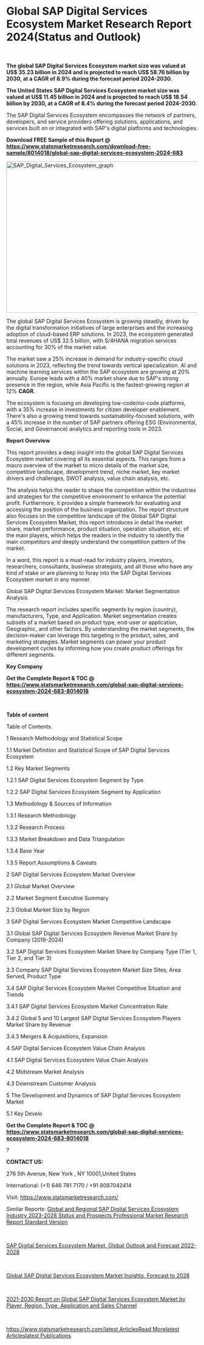 <h1>Global SAP Digital Services Ecosystem Market Research Report 2024(Status and Outlook)</h1><br/><p><strong>The global SAP Digital Services Ecosystem market size was valued at US$ 35.23 billion in 2024 and is projected to reach US$ 58.76 billion by 2030, at a <strong>CAGR</strong> of 8.9% during the forecast period 2024-2030.</strong></p>
 
 
 
 <p><strong>The United States SAP Digital Services Ecosystem market size was valued at US$ 11.45 billion in 2024 and is projected to reach US$ 18.54 billion by 2030, at a <strong>CAGR</strong> of 8.4% during the forecast period 2024-2030.</strong></p>
 
 
 
 <p>The SAP Digital Services Ecosystem encompasses the network of partners, developers, and service providers offering solutions, applications, and services built on or integrated with SAP&#39;s digital platforms and technologies.</p>
 
 
 
 <p><strong>Download FREE Sample of this Report @ <a href="https://www.statsmarketresearch.com/download-free-sample/8014018/global-sap-digital-services-ecosystem-2024-683">https://www.statsmarketresearch.com/download-free-sample/8014018/global-sap-digital-services-ecosystem-2024-683</a></strong></p>
 
 
 
 <p><img alt="SAP_Digital_Services_Ecosystem_graph" src="https://www.24marketreports.com/assets/report-images/SAP_Digital_Services_Ecosystem_graph.png" style="height:398px; width:730px" /></p>
 
 
 
 <p>The global SAP Digital Services Ecosystem is growing steadily, driven by the digital transformation initiatives of large enterprises and the increasing adoption of cloud-based ERP solutions. In 2023, the ecosystem generated total revenues of US$ 32.5 billion, with S/4HANA migration services accounting for 30% of the market value.</p>
 
 
 
 <p>The market saw a 25% increase in demand for industry-specific cloud solutions in 2023, reflecting the trend towards vertical specialization. AI and machine learning services within the SAP ecosystem are growing at 20% annually. Europe leads with a 40% market share due to SAP&#39;s strong presence in the region, while Asia Pacific is the fastest-growing region at 12% <strong>CAGR</strong>.</p>
 
 
 
 <p>The ecosystem is focusing on developing low-code/no-code platforms, with a 35% increase in investments for citizen developer enablement. There&#39;s also a growing trend towards sustainability-focused solutions, with a 45% increase in the number of SAP partners offering ESG (Environmental, Social, and Governance) analytics and reporting tools in 2023.</p>
 
 
 
 <p><strong>Report Overview</strong></p>
 
 
 
 <p>This report provides a deep insight into the global SAP Digital Services Ecosystem market covering all its essential aspects. This ranges from a macro overview of the market to micro details of the market size, competitive landscape, development trend, niche market, key market drivers and challenges, SWOT analysis, value chain analysis, etc.</p>
 
 
 
 <p>The analysis helps the reader to shape the competition within the industries and strategies for the competitive environment to enhance the potential profit. Furthermore, it provides a simple framework for evaluating and accessing the position of the business organization. The report structure also focuses on the competitive landscape of the Global SAP Digital Services Ecosystem Market, this report introduces in detail the market share, market performance, product situation, operation situation, etc. of the main players, which helps the readers in the industry to identify the main competitors and deeply understand the competition pattern of the market.</p>
 
 
 
 <p>In a word, this report is a must-read for industry players, investors, researchers, consultants, business strategists, and all those who have any kind of stake or are planning to foray into the SAP Digital Services Ecosystem market in any manner.</p>
 
 
 
 <p>Global SAP Digital Services Ecosystem Market: Market Segmentation Analysis</p>
 
 
 
 <p>The research report includes specific segments by region (country), manufacturers, Type, and Application. Market segmentation creates subsets of a market based on product type, end-user or application, Geographic, and other factors. By understanding the market segments, the decision-maker can leverage this targeting in the product, sales, and marketing strategies. Market segments can power your product development cycles by informing how you create product offerings for different segments.</p>
 
 
 
 <p><strong>Key Company</strong></p>
 
 
 
 <div><b>Get the Complete Report & TOC @ <a href="https://www.statsmarketresearch.com/global-sap-digital-services-ecosystem-2024-683-8014018">https://www.statsmarketresearch.com/global-sap-digital-services-ecosystem-2024-683-8014018</a></b></div>
 
 
 
 <p><br />
 
 <b>Table of content</b></p>
 
 
 
 <p>Table of Contents<br />
 
 1 Research Methodology and Statistical Scope<br />
 
 1.1 Market Definition and Statistical Scope of SAP Digital Services Ecosystem<br />
 
 1.2 Key Market Segments<br />
 
 1.2.1 SAP Digital Services Ecosystem Segment by Type<br />
 
 1.2.2 SAP Digital Services Ecosystem Segment by Application<br />
 
 1.3 Methodology & Sources of Information<br />
 
 1.3.1 Research Methodology<br />
 
 1.3.2 Research Process<br />
 
 1.3.3 Market Breakdown and Data Triangulation<br />
 
 1.3.4 Base Year<br />
 
 1.3.5 Report Assumptions & Caveats<br />
 
 2 SAP Digital Services Ecosystem Market Overview<br />
 
 2.1 Global Market Overview<br />
 
 2.2 Market Segment Executive Summary<br />
 
 2.3 Global Market Size by Region<br />
 
 3 SAP Digital Services Ecosystem Market Competitive Landscape<br />
 
 3.1 Global SAP Digital Services Ecosystem Revenue Market Share by Company (2019-2024)<br />
 
 3.2 SAP Digital Services Ecosystem Market Share by Company Type (Tier 1, Tier 2, and Tier 3)<br />
 
 3.3 Company SAP Digital Services Ecosystem Market Size Sites, Area Served, Product Type<br />
 
 3.4 SAP Digital Services Ecosystem Market Competitive Situation and Trends<br />
 
 3.4.1 SAP Digital Services Ecosystem Market Concentration Rate<br />
 
 3.4.2 Global 5 and 10 Largest SAP Digital Services Ecosystem Players Market Share by Revenue<br />
 
 3.4.3 Mergers & Acquisitions, Expansion<br />
 
 4 SAP Digital Services Ecosystem Value Chain Analysis<br />
 
 4.1 SAP Digital Services Ecosystem Value Chain Analysis<br />
 
 4.2 Midstream Market Analysis<br />
 
 4.3 Downstream Customer Analysis<br />
 
 5 The Development and Dynamics of SAP Digital Services Ecosystem Market<br />
 
 5.1 Key Develo</p>
 
 
 
 <div><b>Get the Complete Report & TOC @ <a href="https://www.statsmarketresearch.com/global-sap-digital-services-ecosystem-2024-683-8014018">https://www.statsmarketresearch.com/global-sap-digital-services-ecosystem-2024-683-8014018</a></b></div>
 
 
 
 <p>? </p>
 
 
 
 <p><b>CONTACT US:</b><br />
 
 276 5th Avenue, New York , NY 10001,United States<br />
 
 International: (+1) 646 781 7170 / +91 8087042414<br />
 
 Visit: <a href="https://www.statsmarketresearch.com/">https://www.statsmarketresearch.com/</a><br />
 
 Similar Reports: <a href="https://www.statsmarketresearch.com/global-sap-digital-services-ecosystem-2024-683-8014018">Global and Regional SAP Digital Services Ecosystem Industry 2023-2028 Status and Prospects Professional Market Research Report Standard Version</a><br />
 
 <br />
 
 <a href="https://www.statsmarketresearch.com/global-sap-digital-services-ecosystem-2024-683-8014018">SAP Digital Services Ecosystem Market, Global Outlook and Forecast 2022-2028</a><br />
 
 <br />
 
 <a href="https://www.statsmarketresearch.com/global-sap-digital-services-ecosystem-2024-683-8014018">Global SAP Digital Services Ecosystem Market Insights, Forecast to 2028</a><br />
 
 <br />
 
 <a href="https://www.statsmarketresearch.com/global-sap-digital-services-ecosystem-2024-683-8014018">2021-2030 Report on Global SAP Digital Services Ecosystem Market by Player, Region, Type, Application and Sales Channel</a><br />
 
 <br />
 
 <a href="https://gyeongbokgung.com">https://www.statsmarketresearch.com/</a><a href="https://hallyeomaritime.com">latest Articles</a><a href="https://jingwansa.com">Read More</a><a href="https://nguoiviet.jp/">latest Articles</a><a href="https://www.intelmarketresearch.com/">latest Publications</a></p>